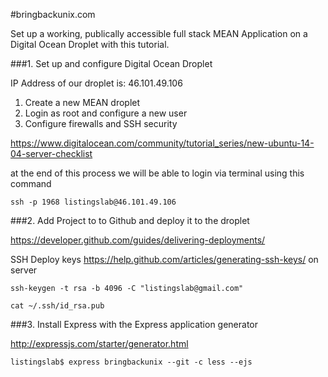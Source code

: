 #bringbackunix.com

Set up a working, publically accessible full stack MEAN Application on a Digital Ocean Droplet with this tutorial.

###1. Set up and configure Digital Ocean Droplet

IP Address of our droplet is: 46.101.49.106

1. Create a new MEAN droplet
2. Login as root and configure a new user
3. Configure firewalls and SSH security

https://www.digitalocean.com/community/tutorial_series/new-ubuntu-14-04-server-checklist

at the end of this process we will be able to login via terminal using this command

```ssh -p 1968 listingslab@46.101.49.106```

###2. Add Project to to Github and deploy it to the droplet

https://developer.github.com/guides/delivering-deployments/

SSH Deploy keys
https://help.github.com/articles/generating-ssh-keys/
on server



```ssh-keygen -t rsa -b 4096 -C "listingslab@gmail.com"```

```cat ~/.ssh/id_rsa.pub```

###3. Install Express with the Express application generator

http://expressjs.com/starter/generator.html

```listingslab$ express bringbackunix --git -c less --ejs ```